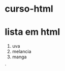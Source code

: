 # curso-html  <html>
 <head> 
    <title> lista </title>
 </head>
 <body>
   <h1>lista em html </h1>
   <ol> 
     <li> uva </li>
     <li> melancia </li>
     <li> manga </li> 
  </ol>
</body>
</html>                                                                                                                                                                                                            `
